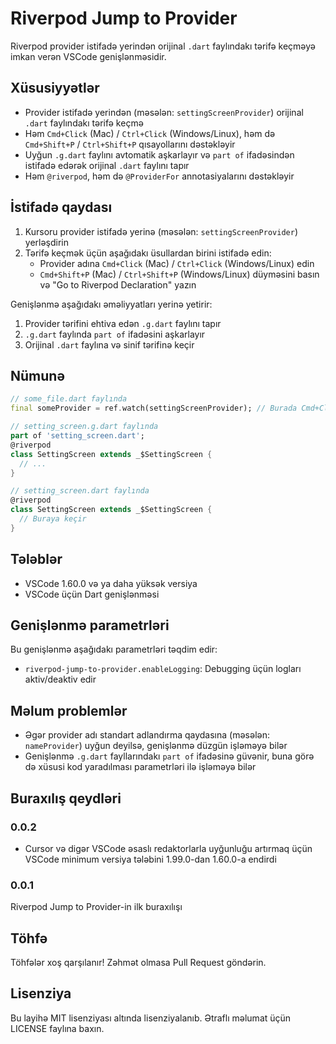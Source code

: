 # Riverpod Jump to Provider

Riverpod provider istifadə yerindən orijinal `.dart` faylındakı tərifə keçməyə imkan verən VSCode genişlənməsidir.

## Xüsusiyyətlər

- Provider istifadə yerindən (məsələn: `settingScreenProvider`) orijinal `.dart` faylındakı tərifə keçmə
- Həm `Cmd+Click` (Mac) / `Ctrl+Click` (Windows/Linux), həm də `Cmd+Shift+P` / `Ctrl+Shift+P` qısayollarını dəstəkləyir
- Uyğun `.g.dart` faylını avtomatik aşkarlayır və `part of` ifadəsindən istifadə edərək orijinal `.dart` faylını tapır
- Həm `@riverpod`, həm də `@ProviderFor` annotasiyalarını dəstəkləyir

## İstifadə qaydası

1. Kursoru provider istifadə yerinə (məsələn: `settingScreenProvider`) yerləşdirin
2. Tərifə keçmək üçün aşağıdakı üsullardan birini istifadə edin:
   - Provider adına `Cmd+Click` (Mac) / `Ctrl+Click` (Windows/Linux) edin
   - `Cmd+Shift+P` (Mac) / `Ctrl+Shift+P` (Windows/Linux) düyməsini basın və "Go to Riverpod Declaration" yazın

Genişlənmə aşağıdakı əməliyyatları yerinə yetirir:
1. Provider tərifini ehtiva edən `.g.dart` faylını tapır
2. `.g.dart` faylında `part of` ifadəsini aşkarlayır
3. Orijinal `.dart` faylına və sinif tərifinə keçir

## Nümunə

```dart
// some_file.dart faylında
final someProvider = ref.watch(settingScreenProvider); // Burada Cmd+Click edin

// setting_screen.g.dart faylında
part of 'setting_screen.dart';
@riverpod
class SettingScreen extends _$SettingScreen {
  // ...
}

// setting_screen.dart faylında
@riverpod
class SettingScreen extends _$SettingScreen {
  // Buraya keçir
}
```

## Tələblər

- VSCode 1.60.0 və ya daha yüksək versiya
- VSCode üçün Dart genişlənməsi

## Genişlənmə parametrləri

Bu genişlənmə aşağıdakı parametrləri təqdim edir:

* `riverpod-jump-to-provider.enableLogging`: Debugging üçün logları aktiv/deaktiv edir

## Məlum problemlər

- Əgər provider adı standart adlandırma qaydasına (məsələn: `nameProvider`) uyğun deyilsə, genişlənmə düzgün işləməyə bilər
- Genişlənmə `.g.dart` fayllarındakı `part of` ifadəsinə güvənir, buna görə də xüsusi kod yaradılması parametrləri ilə işləməyə bilər

## Buraxılış qeydləri

### 0.0.2

- Cursor və digər VSCode əsaslı redaktorlarla uyğunluğu artırmaq üçün VSCode minimum versiya tələbini 1.99.0-dan 1.60.0-a endirdi

### 0.0.1

Riverpod Jump to Provider-in ilk buraxılışı

## Töhfə

Töhfələr xoş qarşılanır! Zəhmət olmasa Pull Request göndərin.

## Lisenziya

Bu layihə MIT lisenziyası altında lisenziyalanıb. Ətraflı məlumat üçün LICENSE faylına baxın. 